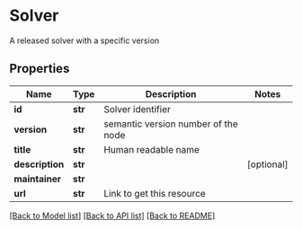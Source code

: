 # Solver

A released solver with a specific version
## Properties
| Name            | Type    | Description                         | Notes      |
| --------------- | ------- | ----------------------------------- | ---------- |
| **id**          | **str** | Solver identifier                   |
| **version**     | **str** | semantic version number of the node |
| **title**       | **str** | Human readable name                 |
| **description** | **str** |                                     | [optional] |
| **maintainer**  | **str** |                                     |
| **url**         | **str** | Link to get this resource           |

[[Back to Model list]](../README.md#documentation-for-models) [[Back to API list]](../README.md#documentation-for-api-endpoints) [[Back to README]](../README.md)


